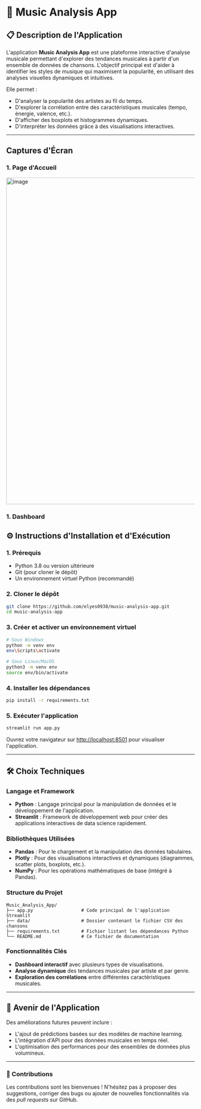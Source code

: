 # 🎵 Music Analysis App

## 📋 Description de l'Application
L'application **Music Analysis App** est une plateforme interactive d'analyse musicale permettant d'explorer des tendances musicales à partir d'un ensemble de données de chansons. L'objectif principal est d'aider à identifier les styles de musique qui maximisent la popularité, en utilisant des analyses visuelles dynamiques et intuitives.

Elle permet :
- D'analyser la popularité des artistes au fil du temps.
- D'explorer la corrélation entre des caractéristiques musicales (tempo, énergie, valence, etc.).
- D'afficher des boxplots et histogrammes dynamiques.
- D'interpréter les données grâce à des visualisations interactives.

---
## Captures d'Écran

### 1. Page d'Accueil

<img width="874" alt="image" src="https://github.com/user-attachments/assets/6b23565e-c339-4318-9279-a512ed0ffe3f" />



### 1. Dashboard



## ⚙️ Instructions d'Installation et d'Exécution

### 1. Prérequis
- Python 3.8 ou version ultérieure
- Git (pour cloner le dépôt)
- Un environnement virtuel Python (recommandé)

### 2. Cloner le dépôt
```bash
git clone https://github.com/elyes0938/music-analysis-app.git
cd music-analysis-app
```

### 3. Créer et activer un environnement virtuel
```bash
# Sous Windows
python -m venv env
env\Scripts\activate

# Sous Linux/MacOS
python3 -m venv env
source env/bin/activate
```

### 4. Installer les dépendances
```bash
pip install -r requirements.txt
```

### 5. Exécuter l'application
```bash
streamlit run app.py
```

Ouvrez votre navigateur sur [http://localhost:8501](http://localhost:8501) pour visualiser l'application.

---

## 🛠️ Choix Techniques

### Langage et Framework
- **Python** : Langage principal pour la manipulation de données et le développement de l'application.
- **Streamlit** : Framework de développement web pour créer des applications interactives de data science rapidement.

### Bibliothèques Utilisées
- **Pandas** : Pour le chargement et la manipulation des données tabulaires.
- **Plotly** : Pour des visualisations interactives et dynamiques (diagrammes, scatter plots, boxplots, etc.).
- **NumPy** : Pour les opérations mathématiques de base (intégré à Pandas).

### Structure du Projet
```
Music_Analysis_App/
├── app.py                  # Code principal de l'application Streamlit
├── data/                   # Dossier contenant le fichier CSV des chansons
├── requirements.txt        # Fichier listant les dépendances Python
└── README.md               # Ce fichier de documentation
```

### Fonctionnalités Clés
- **Dashboard interactif** avec plusieurs types de visualisations.
- **Analyse dynamique** des tendances musicales par artiste et par genre.
- **Exploration des corrélations** entre différentes caractéristiques musicales.

---

## 🚀 Avenir de l'Application
Des améliorations futures peuvent inclure :
- L'ajout de prédictions basées sur des modèles de machine learning.
- L'intégration d'API pour des données musicales en temps réel.
- L'optimisation des performances pour des ensembles de données plus volumineux.

---

### 🤝 Contributions
Les contributions sont les bienvenues ! N'hésitez pas à proposer des suggestions, corriger des bugs ou ajouter de nouvelles fonctionnalités via des *pull requests* sur GitHub.

